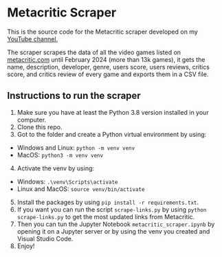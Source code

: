 # Metacritic Scraper
This is the source code for the Metacritic scraper developed on my [YouTube channel.](https://youtu.be/hj6QbUdEx6U)

The scraper scrapes the data of all the video games listed on [metacritic.com](https://metacritic.com/) until February 2024 (more than 13k games), it gets the name, description, developer, genre, users score, users reviews, critics score, and critics review of every game and exports them in a CSV file.

## Instructions to run the scraper
1. Make sure you have at least the Python 3.8 version installed in your computer.
2. Clone this repo.
3. Got to the folder and create a Python virtual environment by using:
  - Windows and Linux: `python -m venv venv`
  - MacOS: `python3 -m venv venv`
4. Activate the venv by using:
  - Windows: `.\venv\Scripts\activate`
  - Linux and MacOS: `source venv/bin/activate`

5. Install the packages by using `pip install -r requirements.txt`.
6. If you want you can run the script `scrape-links.py` by using `python scrape-links.py` to get the most updated links from Metacritic.
7. Then you can tun the Jupyter Notebook `metacritic_scraper.ipynb` by opening it on a Jupyter server or by using the venv you created and Visual Studio Code.
8. Enjoy!
